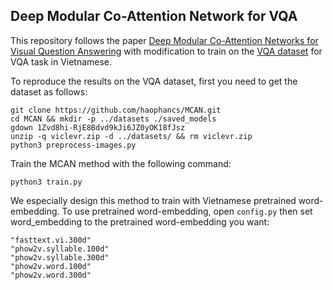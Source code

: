 Deep Modular Co-Attention Network for VQA
----

This repository follows the paper [Deep Modular Co-Attention Networks for Visual Question Answering](https://arxiv.org/pdf/1906.10770.pdf) with modification to train on the [VQA dataset]() for VQA task in Vietnamese.

To reproduce the results on the VQA dataset, first you need to get the dataset as follows:
```
git clone https://github.com/haophancs/MCAN.git
cd MCAN && mkdir -p ../datasets ./saved_models
gdown 1Zvd8hi-RjE8Bdvd9kJi6JZ0yOK18fJsz
unzip -q viclevr.zip -d ../datasets/ && rm viclevr.zip
python3 preprocess-images.py
```

Train the MCAN method with the following command:
```
python3 train.py
```

We especially design this method to train with Vietnamese pretrained word-embedding. To use pretrained word-embedding, open `config.py` then set word_embedding to the pretrained word-embedding you want:
```
"fasttext.vi.300d"
"phow2v.syllable.100d"
"phow2v.syllable.300d"
"phow2v.word.100d"
"phow2v.word.300d"
```